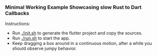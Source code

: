 ### Minimal Working Example Showcasing slow Rust to Dart Callbacks

Instructions:

- Run [./init.sh](init.sh) to generate the flutter project and copy the sources.
- Run [./run.sh](run.sh) to start the app.
- Keep dragging a box around in a continuous motion, after a while you should observe jumpy behavior.
